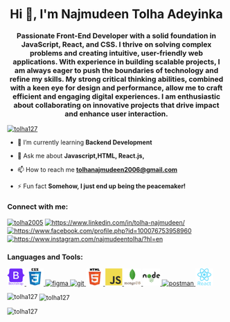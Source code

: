 <h1 align="center">Hi 👋, I'm Najmudeen Tolha Adeyinka</h1>
<h3 align="center">Passionate Front-End Developer with a solid foundation in JavaScript, React, and CSS. I thrive on solving complex problems and creating intuitive, user-friendly web applications. With experience in building scalable projects, I am always eager to push the boundaries of technology and refine my skills. My strong critical thinking abilities, combined with a keen eye for design and performance, allow me to craft efficient and engaging digital experiences. I am enthusiastic about collaborating on innovative projects that drive impact and enhance user interaction.</h3>

<p align="left"> <a href="https://github.com/ryo-ma/github-profile-trophy"><img src="https://github-profile-trophy.vercel.app/?username=tolha127" alt="tolha127" /></a> </p>

- 🌱 I’m currently learning **Backend Development**

- 💬 Ask me about **Javascript,HTML, React.js,**

- 📫 How to reach me **tolhanajmudeen2006@gmail.com**

- ⚡ Fun fact **Somehow, I just end up being the peacemaker!**

<h3 align="left">Connect with me:</h3>
<p align="left">
<a href="https://twitter.com/tolha2005" target="blank"><img align="center" src="https://raw.githubusercontent.com/rahuldkjain/github-profile-readme-generator/master/src/images/icons/Social/twitter.svg" alt="tolha2005" height="30" width="40" /></a>
<a href="https://linkedin.com/in/https://www.linkedin.com/in/tolha-najmudeen/" target="blank"><img align="center" src="https://raw.githubusercontent.com/rahuldkjain/github-profile-readme-generator/master/src/images/icons/Social/linked-in-alt.svg" alt="https://www.linkedin.com/in/tolha-najmudeen/" height="30" width="40" /></a>
<a href="https://fb.com/https://www.facebook.com/profile.php?id=100076753958960" target="blank"><img align="center" src="https://raw.githubusercontent.com/rahuldkjain/github-profile-readme-generator/master/src/images/icons/Social/facebook.svg" alt="https://www.facebook.com/profile.php?id=100076753958960" height="30" width="40" /></a>
<a href="https://instagram.com/https://www.instagram.com/najmudeentolha/?hl=en" target="blank"><img align="center" src="https://raw.githubusercontent.com/rahuldkjain/github-profile-readme-generator/master/src/images/icons/Social/instagram.svg" alt="https://www.instagram.com/najmudeentolha/?hl=en" height="30" width="40" /></a>
</p>

<h3 align="left">Languages and Tools:</h3>
<p align="left"> <a href="https://getbootstrap.com" target="_blank" rel="noreferrer"> <img src="https://raw.githubusercontent.com/devicons/devicon/master/icons/bootstrap/bootstrap-plain-wordmark.svg" alt="bootstrap" width="40" height="40"/> </a> <a href="https://www.w3schools.com/css/" target="_blank" rel="noreferrer"> <img src="https://raw.githubusercontent.com/devicons/devicon/master/icons/css3/css3-original-wordmark.svg" alt="css3" width="40" height="40"/> </a> <a href="https://www.figma.com/" target="_blank" rel="noreferrer"> <img src="https://www.vectorlogo.zone/logos/figma/figma-icon.svg" alt="figma" width="40" height="40"/> </a> <a href="https://git-scm.com/" target="_blank" rel="noreferrer"> <img src="https://www.vectorlogo.zone/logos/git-scm/git-scm-icon.svg" alt="git" width="40" height="40"/> </a> <a href="https://www.w3.org/html/" target="_blank" rel="noreferrer"> <img src="https://raw.githubusercontent.com/devicons/devicon/master/icons/html5/html5-original-wordmark.svg" alt="html5" width="40" height="40"/> </a> <a href="https://developer.mozilla.org/en-US/docs/Web/JavaScript" target="_blank" rel="noreferrer"> <img src="https://raw.githubusercontent.com/devicons/devicon/master/icons/javascript/javascript-original.svg" alt="javascript" width="40" height="40"/> </a> <a href="https://www.mongodb.com/" target="_blank" rel="noreferrer"> <img src="https://raw.githubusercontent.com/devicons/devicon/master/icons/mongodb/mongodb-original-wordmark.svg" alt="mongodb" width="40" height="40"/> </a> <a href="https://nodejs.org" target="_blank" rel="noreferrer"> <img src="https://raw.githubusercontent.com/devicons/devicon/master/icons/nodejs/nodejs-original-wordmark.svg" alt="nodejs" width="40" height="40"/> </a> <a href="https://postman.com" target="_blank" rel="noreferrer"> <img src="https://www.vectorlogo.zone/logos/getpostman/getpostman-icon.svg" alt="postman" width="40" height="40"/> </a> <a href="https://reactjs.org/" target="_blank" rel="noreferrer"> <img src="https://raw.githubusercontent.com/devicons/devicon/master/icons/react/react-original-wordmark.svg" alt="react" width="40" height="40"/> </a> </p>

<p><img align="left" src="https://github-readme-stats.vercel.app/api/top-langs?username=tolha127&show_icons=true&locale=en&layout=compact" alt="tolha127" /></p>

<p>&nbsp;<img align="center" src="https://github-readme-stats.vercel.app/api?username=tolha127&show_icons=true&locale=en" alt="tolha127" /></p>

<p><img align="center" src="https://github-readme-streak-stats.herokuapp.com/?user=tolha127&" alt="tolha127" /></p>
